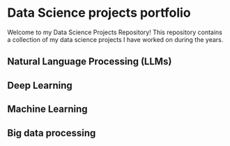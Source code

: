# Data Science projects portfolio
Welcome to my Data Science Projects Repository! This repository contains a collection of my data science projects I have worked on during the years.

## Natural Language Processing (LLMs)


## Deep Learning 


## Machine Learning


## Big data processing